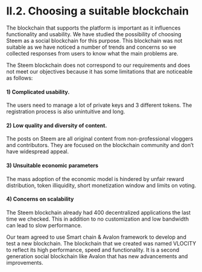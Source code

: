 # II.2. Choosing a suitable blockchain

The blockchain that supports the platform is important as it influences functionality and usability. We have studied the possibility of choosing Steem as a social blockchain for this purpose. This blockchain was not suitable as we have noticed a number of trends and concerns so we collected responses from users to know what the main problems are.

The Steem blockchain does not correspond to our requirements and does not meet our objectives because it has some limitations that are noticeable as follows:

#### 1) Complicated usability.

The users need to manage a lot of private keys and 3 different tokens. The registration process is also unintuitive and long.

#### 2) Low quality and diversity of content.

The posts on Steem are all original content from non-professional vloggers and contributors. They are focused on the blockchain community and don’t have widespread appeal.

#### 3) Unsuitable economic parameters

The mass adoption of the economic model is hindered by unfair reward distribution, token illiquidity, short monetization window and limits on voting.

#### 4) Concerns on scalability

The Steem blockchain already had 400 decentralized applications the last time we checked. This in addition to no customization and low bandwidth can lead to slow performance.

Our team agreed to use Smart chain & Avalon framework to develop and test a new blockchain. The blockchain that we created was named VLOCITY to reflect its high performance, speed and functionality. It is a second generation social blockchain like Avalon that has new advancements and improvements.

